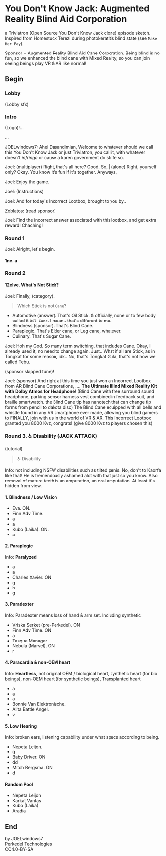 # You Don't Know Jack: Augmented Reality Blind Aid Corporation

a Triviatron (Open Source You Don't Know Jack clone) episode sketch. Inspired from Homestuck Terezi during photokeratitis blind state (see `Make Her Pay`).

Sponsor = Augmented Reality Blind Aid Cane Corporation. Being blind is no fun, so we enhanced the blind cane with Mixed Reality, so you can join seeing beings play VR & AR like normal!

## Begin

### Lobby

(Lobby sfx)

### Intro

(Logo)!...

...

JOELwindows7: Ahei Dasandimian, Welcome to whatever should we call this You Don't Know Jack or just Triviatron, you call it, with whatever doesn't *infringe* or cause a karen government do strife so.

Joel: (multiplayer) Right, that's all here? Good. So, | (alone) Right, yourself only? Okay. You know it's fun if it's together. Anyways,

Joel: Enjoy the game.

Joel: (Instructions)

Joel: And for today's Incorrect Lootbox, brought to you by..

Zoblatos: (read sponsor)

Joel: Find the incorrect answer associated with this lootbox, and get extra reward! Chaching!

### Round 1

Joel: Alright, let's begin.

#### 1ne. a


### Round 2

#### 12elve. What's Not Stick?

Joel: Finally, (category).

> Which Stick is not `Cane`?

- Automotive (answer). That's Oil Stick. & officially, none or to few body called it `Oil Cane`. I mean.. that's different to me.
- Blindness (sponsor). That's Blind Cane.
- Paraplegic. That's Elder cane, or Leg cane, whatever.
- Culinary. That's Sugar Cane.

Joel: Hoh my God. So many term switching, that includes Cane. Okay, I already used it, no need to change again. Just.. What if all are Stick, as in Tongkat for some reason, idk.. No, that's Tongkat Gula, that's not how we called Tebu.

(sponsor skipped tune)!

Joel: (sponsor) And right at this time you just won an Incorrect Lootbox from AR Blind Cane Corporations, .... **The Ultimate Blind Mixed Reality Kit with Dolby Atmos for Headphone**! (Blind Cane with free surround sound headphone, parking sensor harness vest combined in feedback suit, and braille smartwatch. the Blind Cane tip has nanotech that can change tip forms from pencil to dakota disc) The Blind Cane equipped with all bells and whistle found in any VR smartphone ever made, allowing you blind gamers to FINALLY, join with us in the world of VR & AR. This Incorrect Lootbox granted you 8000 Kvz, congrats! (give 8000 Kvz to players chosen this)

### Round 3. ♿ Disability (JACK ATTACK)

(tutorial)

> ♿ Disability

Info: not including NSFW disabilities such as tilted penis. No, don't to Kaorfa like that! He is tremendously ashamed alot with that just so you know. Also removal of mature teeth is an amputation, an oral amputation. At least it's hidden from view.

#### 1. Blindness / Low Vision

- Eva. ON.
- Finn Adv Time.
- a
- a
- Kubo (Laika). ON.
- a

#### 2. Paraplegic

Info: **Paralyzed**

- a
- a
- Charles Xavier. ON
- g
- h
- g

#### 3. Paradexter

Info: Paradexter means loss of hand & arm set. Including synthetic

- Vriska Serket (pre-Perkedel). ON
- Finn Adv Time. ON
- a
- Tasque Manager.
- Nebula (Marvel). ON
- r

#### 4. Paracardia & non-OEM heart

Info: **Heartless**, not original OEM / biological heart, synthetic heart (for bio beings), non-OEM heart (for synthetic beings), Transplanted heart

- a
- a
- a
- Bonnie Van Elektronische.
- Alita Battle Angel.
- v

#### 5. Low Hearing

Info: broken ears, listening capability under what specs according to being.

- Nepeta Leijon.
- g
- Baby Driver. ON
- dd
- Mitch Bergsma. ON
- d

#### Random Pool

- Nepeta Leijon
- Karkat Vantas
- Kubo (Laika)
- Aradia

## End

by JOELwindows7  
Perkedel Technologies  
CC4.0-BY-SA